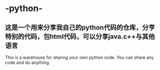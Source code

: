 # -python-
这是一个用来分享我自己的python代码的仓库，分亨特别的代码，包html代码，可以分享java.c++与其他语言
------------------
This is a warehouse for sharing your own python code. You can share any code and do anything.
